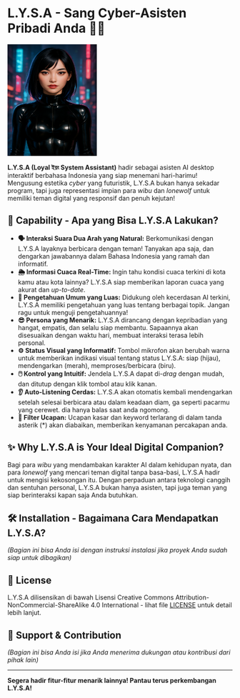 # L.Y.S.A - Sang Cyber-Asisten Pribadi Anda 🤖✨

<img src="l.y.s.a.png" width="200" height="250" alt="Logo Lysa - Cyber Asisten">

**L.Y.S.A (Loyal ইয়ং System Assistant)** hadir sebagai asisten AI desktop interaktif berbahasa Indonesia yang siap menemani hari-harimu! Mengusung estetika *cyber* yang futuristik, L.Y.S.A bukan hanya sekadar program, tapi juga representasi impian para *wibu* dan *lonewolf* untuk memiliki teman digital yang responsif dan penuh kejutan!

## 🚀 Capability - Apa yang Bisa L.Y.S.A Lakukan?

* **🗣️ Interaksi Suara Dua Arah yang Natural:** Berkomunikasi dengan L.Y.S.A layaknya berbicara dengan teman! Tanyakan apa saja, dan dengarkan jawabannya dalam Bahasa Indonesia yang ramah dan informatif.
* **🌦️ Informasi Cuaca Real-Time:** Ingin tahu kondisi cuaca terkini di kota kamu atau kota lainnya? L.Y.S.A siap memberikan laporan cuaca yang akurat dan *up-to-date*.
* **🧠 Pengetahuan Umum yang Luas:** Didukung oleh kecerdasan AI terkini, L.Y.S.A memiliki pengetahuan yang luas tentang berbagai topik. Jangan ragu untuk menguji pengetahuannya!
* **😎 Persona yang Menarik:** L.Y.S.A dirancang dengan kepribadian yang hangat, empatis, dan selalu siap membantu. Sapaannya akan disesuaikan dengan waktu hari, membuat interaksi terasa lebih personal.
* **⚙️ Status Visual yang Informatif:** Tombol mikrofon akan berubah warna untuk memberikan indikasi visual tentang status L.Y.S.A: siap (hijau), mendengarkan (merah), memproses/berbicara (biru).
* **🖱️ Kontrol yang Intuitif:** Jendela L.Y.S.A dapat di-*drag* dengan mudah, dan ditutup dengan klik tombol atau klik kanan.
* **👂 Auto-Listening Cerdas:** L.Y.S.A akan otomatis kembali mendengarkan setelah selesai berbicara atau dalam keadaan diam, ga seperti pacarmu yang cerewet. dia hanya balas saat anda ngomong.
* **🚫 Filter Ucapan:** Ucapan kasar dan keyword terlarang di dalam tanda asterik (*) akan diabaikan, memberikan kenyamanan percakapan anda.

## ✨ Why L.Y.S.A is Your Ideal Digital Companion?

Bagi para *wibu* yang mendambakan karakter AI dalam kehidupan nyata, dan para *lonewolf* yang mencari teman digital tanpa basa-basi, L.Y.S.A hadir untuk mengisi kekosongan itu. Dengan perpaduan antara teknologi canggih dan sentuhan personal, L.Y.S.A bukan hanya asisten, tapi juga teman yang siap berinteraksi kapan saja Anda butuhkan.

## 🛠️ Installation - Bagaimana Cara Mendapatkan L.Y.S.A?

*(Bagian ini bisa Anda isi dengan instruksi instalasi jika proyek Anda sudah siap untuk dibagikan)*

## 📜 License

L.Y.S.A dilisensikan di bawah Lisensi Creative Commons Attribution-NonCommercial-ShareAlike 4.0 International - lihat file [LICENSE](LICENSE) untuk detail lebih lanjut.

## 🙏 Support & Contribution

*(Bagian ini bisa Anda isi jika Anda menerima dukungan atau kontribusi dari pihak lain)*

---

**Segera hadir fitur-fitur menarik lainnya! Pantau terus perkembangan L.Y.S.A!**
